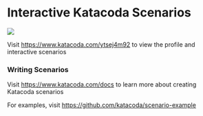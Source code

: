 # Interactive Katacoda Scenarios

[![](http://shields.katacoda.com/katacoda/ytsej4m92/count.svg)](https://www.katacoda.com/ytsej4m92 "Get your profile on Katacoda.com")

Visit https://www.katacoda.com/ytsej4m92 to view the profile and interactive scenarios

### Writing Scenarios
Visit https://www.katacoda.com/docs to learn more about creating Katacoda scenarios

For examples, visit https://github.com/katacoda/scenario-example

